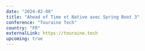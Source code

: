 ```yaml
---
date: "2024-02-08"
title: "Ahead of Time et Native avec Spring Boot 3"
conference: "Touraine Tech"
country: "FR"
externalLink: https://touraine.tech
upcoming: true
---
```

